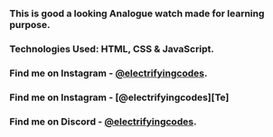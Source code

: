 ### This is good a looking Analogue watch made for learning purpose.

### Technologies Used: HTML, CSS & JavaScript.

### Find me on Instagram - [@electrifyingcodes][Instagram].

### Find me on Instagram - [@electrifyingcodes][Te]

### Find me on Discord - [@electrifyingcodes][discord].

[Instagram]: https://www.instagram.com/electrifyingcodes
[discord]: https://discord.com/invite/VGj9tpuqhm
